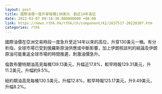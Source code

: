 ```yaml
---
layout: post
title: 國際油價一度升穿每桶130美元　創近14年高位
date: 2022-03-07 09:18:30.000000000 +08:00
link: https://news.rthk.hk/rthk/ch/component/k2/1637517-20220307.htm
categories: rthk
---
```


國際油價在亞洲交易時段一度急升至近14年以來的高位，升穿130美元一桶。有分析指，全球市場已受到俄羅斯原油供應或中斷影響，加上伊朗核談判的結論及伊朗原油可能重返全球市場的時間推遲，刺激油價急升。

倫敦布蘭特期油高見每桶139.13美元，升幅近17.8%，較早時報129.31美元，升11.2美元，升幅約9.5%。

紐約期油高見每桶130.5美元，升幅12.8%，較早時報125.17美元，升9.49美元，升幅8.2%。
